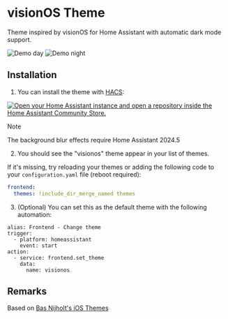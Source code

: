 # visionOS Theme

Theme inspired by visionOS for Home Assistant with automatic dark mode support.

![Demo day](https://github.com/Nezz/homeassistant-visionos-theme/assets/431167/1b1d9e34-ac45-4a8e-a801-789441cdf06c)
![Demo night](https://github.com/Nezz/homeassistant-visionos-theme/assets/431167/b503b0f0-3371-4a55-99bc-cf6152ad1510)


## Installation

1. You can install the theme with [HACS](https://hacs.xyz/docs/setup/download):

[![Open your Home Assistant instance and open a repository inside the Home Assistant Community Store.](https://my.home-assistant.io/badges/hacs_repository.svg)](https://my.home-assistant.io/redirect/hacs_repository/?owner=Nezz&repository=homeassistant-visionos-theme&category=theme)

> [!NOTE]  
> The background blur effects require Home Assistant 2024.5

2. You should see the "visionos" theme appear in your list of themes.

If it's missing, try reloading your themes or adding the following code to your `configuration.yaml` file (reboot required):

```yaml
frontend:
  themes: !include_dir_merge_named themes
```

3. (Optional) You can set this as the default theme with the following automation:
```
alias: Frontend - Change theme
trigger:
  - platform: homeassistant
    event: start
action:
  - service: frontend.set_theme
    data:
      name: visionos
```

## Remarks

Based on [Bas Nijholt's iOS Themes](https://github.com/basnijholt/lovelace-ios-themes)
